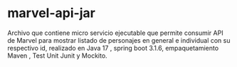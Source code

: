 # marvel-api-jar
Archivo que contiene micro servicio ejecutable que permite consumir API de Marvel para mostrar listado de personajes en general e individual con su respectivo id, realizado en Java 17 , spring boot 3.1.6, empaquetamiento Maven  , Test Unit Junit y Mockito.
